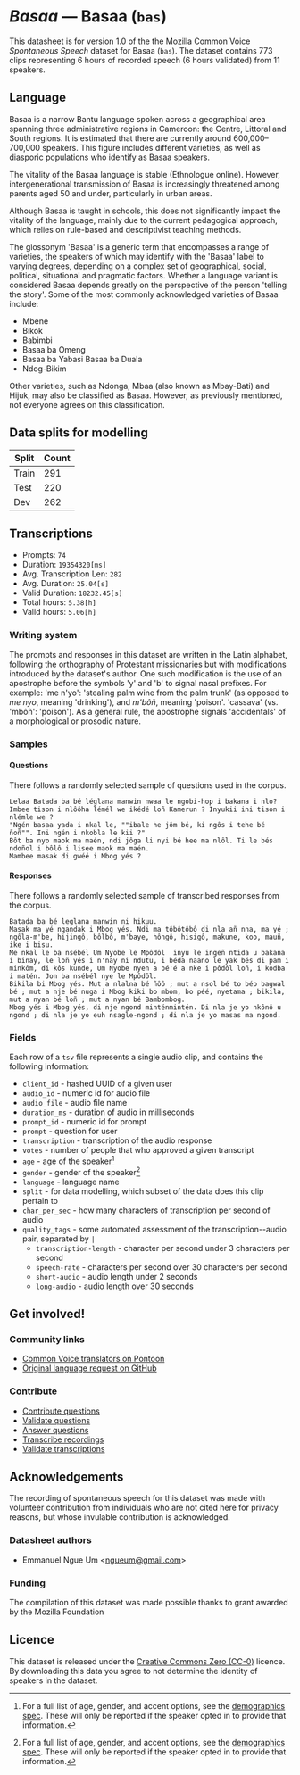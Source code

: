 # *Basaa* &mdash; Basaa (`bas`)
This datasheet is for version 1.0 of the the Mozilla Common Voice *Spontaneous Speech* dataset 
for Basaa (`bas`). The dataset contains 773 clips representing 6 hours of recorded
speech (6 hours validated) from 11 speakers.

## Language
Basaa is a narrow Bantu language spoken across a geographical area spanning three administrative regions in Cameroon: the Centre, Littoral and South regions. It is estimated that there are currently around 600,000–700,000 speakers. This figure includes different varieties, as well as diasporic populations who identify as Basaa speakers.

The vitality of the Basaa language is stable (Ethnologue online). However, intergenerational transmission of Basaa is increasingly threatened among parents aged 50 and under, particularly in urban areas.

Although Basaa is taught in schools, this does not significantly impact the vitality of the language, mainly due to the current pedagogical approach, which relies on rule-based and descriptivist teaching methods.

The glossonym 'Basaa' is a generic term that encompasses a range of varieties, the speakers of which may identify with the 'Basaa' label to varying degrees, depending on a complex set of geographical, social, political, situational and pragmatic factors. Whether a language variant is considered Basaa depends greatly on the perspective of the person 'telling the story'. Some of the most commonly acknowledged varieties of Basaa include:
- Mbene
- Bikok
- Babimbi
- Basaa ba Omeng
- Basaa ba Yabasi 
Basaa ba Duala
- Ndog-Bikim

Other varieties, such as Ndonga, Mbaa (also known as Mbay-Bati) and Hijuk, may also be classified as Basaa. However, as previously mentioned, not everyone agrees on this classification.
<!-- {{LANGUAGE_DESCRIPTION}} -->
<!-- Provide a brief (1-2 paragraph) description of your language -->

<!--[Not provided]
## Demographic information
The dataset includes the following distribution of age and gender.
[Not provided]-->
<!-- You can get a lot of the information in this section from https://analyzer.cv-toolbox.web.tr/browse -->

<!--[Not provided]
### Gender
Self-declared gender information, frequency refers to the number of clips annotated with this gender.
[Not provided]-->
<!-- {{GENDER_TABLE}} -->
<!-- @ AUTOMATICALLY GENERATED @ -->
<!-- | Gender | Frequency |
|--------|-----------|
| male, masculine | ? |
| undeclared | ? |
| female, feminine | ? | -->

<!--[Not provided]
### Age
Self-declared age information, frequency refers to the number of clips annotated with this age band.
[Not provided]-->
<!-- {{AGE_TABLE}} -->
<!-- @ AUTOMATICALLY GENERATED @ -->
<!-- | Age band | Frequency |
|----------|-----------|
| teens | ? |
| twenties | ? |
| thirties | ? |
| fourties | ? |
| fifties | ? |
   ...if other age ranges are present in your data, add rows... -->
   
## Data splits for modelling
 | Split | Count |
|-|-|
| Train | 291 |
| Test | 220 |
| Dev | 262 |
<!-- @ AUTOMATICALLY GENERATED @ -->

## Transcriptions
* Prompts: `74`
* Duration: `19354320[ms]`
* Avg. Transcription Len: `282`
* Avg. Duration: `25.04[s]`
* Valid Duration: `18232.45[s]`
* Total hours: `5.38[h]`
* Valid hours: `5.06[h]`
<!-- {{TRANSCRIPTIONS_DESCRIPTION}} -->
<!-- A description of the transcription system used -->

### Writing system
The prompts and responses in this dataset are written in the Latin alphabet, following the orthography of Protestant missionaries but with modifications introduced by the dataset's author. One such modification is the use of an apostrophe before the symbols 'y' and 'b' to signal nasal prefixes. For example:
'me n'yo': 'stealing palm wine from the palm trunk' (as opposed to *me nyo*, meaning 'drinking'), and *m'bôñ*, meaning 'poison'. 'cassava' (vs. 'mbôñ': 'poison'). As a general rule, the apostrophe signals 'accidentals' of a morphological or prosodic nature.
<!-- {{WRITING_SYSTEM_DESCRIPTION}} -->
<!-- @ OPTIONAL @ -->
<!-- A description of the writing system (or writing systems) used in the text corpus -->

<!--[Not provided]
#### Symbol table
[Not provided]-->
<!-- {{ALPHABET_TABLE}} -->
<!-- @ OPTIONAL @ -->
<!-- If the writing system is alphabetic, you can include the valid alphabet here -->

<!--[Not provided]
#### Extralinguistic tags
[Not provided]-->

### Samples

#### Questions
There follows a randomly selected sample of questions used in the corpus.
```
Lelaa Batada ba bé léglana manwin nwaa le ngobi-hop i bakana i nlo?
Imbee tison i nlôôha lémél we ikédé loñ Kamerun ? Inyukii ini tison i nlémle we ?
"Ngén basaa yada i nkal le, ""ibale he jôm bé, ki ngôs i tehe bé ñoñ"". Ini ngén i nkobla le kii ?"
Bôt ba nyo maok ma maén, ndi jôga li nyi bé hee ma nlôl. Ti le bés ndoñol i bôlô i lisee maok ma maén.
Mambee masak di gwéé i Mbog yés ?
```
<!-- {{QUESTIONS_SAMPLE}} -->

#### Responses
There follows a randomly selected sample of transcribed responses from the corpus.
```
Batada ba bé leglana manwin ni hikuu.
Masak ma yé ngandak i Mbog yés. Ndi ma tôbôtôbô di nla añ nna, ma yé ; ngôla-m'be, hijingô, bôlbô, m'baye, hôngô, hisigô, makune, koo, mauñ, ike i bisu.
Me nkal le ba nsébél Um Nyobe le Mpôdôl  inyu le ingeñ ntida u bakana i binay, le loñ yés i n'nay ni ndutu, i béda naano le yak bés di pam i minkôm, di kôs kunde, Um Nyobe nyen a bé'é a nke i pôdôl loñ, i kodba i matén. Jon ba nsébél nye le Mpôdôl.
Bikila bi Mbog yés. Mut a nlalna bé ñôô ; mut a nsol bé to bép bagwal bé ; mut a nje bé nuga i Mbog kiki bo mbom, bo péé, nyetama ; bikila, mut a nyan bé loñ ; mut a nyan bé Bambombog.
Mbog yés i Mbog yés, di nje ngond minténmintén. Di nla je yo nkônô u ngond ; di nla je yo euh nsagle-ngond ; di nla je yo masas ma ngond.
```
<!-- {{TRANSCRIPTIONS_SAMPLE}} -->

<!--[Not provided]
### Recommended post-processing
[Not provided]-->
<!-- {{RECOMMENDED_POSTPROCESSING_DESCRIPTION}} -->
<!-- @ OPTIONAL @ -->
<!-- What should people do before they use the data, for example Unicode normalisation or normalisation of extralinguistic tags -->

### Fields
Each row of a `tsv` file represents a single audio clip, and contains the following information:

* `client_id` - hashed UUID of a given user
* `audio_id` - numeric id for audio file
* `audio_file` - audio file name
* `duration_ms` - duration of audio in milliseconds
* `prompt_id` - numeric id for prompt
* `prompt` - question for user
* `transcription` - transcription of the audio response
* `votes` - number of people that who approved a given transcript
* `age` - age of the speaker[^1]
* `gender` - gender of the speaker[^1]
* `language` - language name
* `split` - for data modelling, which subset of the data does this clip pertain to
* `char_per_sec` - how many characters of transcription per second of audio
* `quality_tags` - some automated assessment of the transcription--audio pair, separated by `|`
   * `transcription-length` - character per second under 3 characters per second
   * `speech-rate` - characters per second over 30 characters per second
   * `short-audio` - audio length under 2 seconds
   * `long-audio` - audio length over 30 seconds

#### 
[^1]: For a full list of age, gender, and accent options, see the
[demographics
spec](https://github.com/common-voice/common-voice/blob/main/web/src/stores/demographics.ts). These
will only be reported if the speaker opted in to provide that
information.

## Get involved!

### Community links
* [Common Voice translators on Pontoon](https://pontoon.mozilla.org/bas/common-voice/contributors/)
* [Original language request on GitHub](https://github.com/common-voice/common-voice/issues/4983)
<!-- {{COMMUNITY_LINKS_LIST}} -->
<!-- @ OPTIONAL @ -->
<!-- Links to community chats / fora -->

<!--[Not provided]
### Discussions
[Not provided]-->
<!-- {{DISCUSSION_LINKS_LIST}} -->
<!-- @ OPTIONAL @ -->
<!-- Any links to discussions, for example on Discourse or other fora or blogs can be included here -->

### Contribute
* [Contribute questions](https://commonvoice.mozilla.org/spontaneous-speech/beta/question)
* [Validate questions](https://commonvoice.mozilla.org/spontaneous-speech/beta/validate)
* [Answer questions](https://commonvoice.mozilla.org/spontaneous-speech/beta/prompts)
* [Transcribe recordings](https://commonvoice.mozilla.org/spontaneous-speech/beta/transcribe)
* [Validate transcriptions](https://commonvoice.mozilla.org/spontaneous-speech/beta/check-transcript)
<!-- {{CONTRIBUTE_LINKS_LIST}} -->
<!-- Here you can include links for how to contribute to the dataset -->

## Acknowledgements
The recording of spontaneous speech for this dataset was made with volunteer contribution from individuals who are not cited here for privacy reasons, but whose invulable contribution is acknowledged.

### Datasheet authors
* Emmanuel Ngue Um &lt;ngueum@gmail.com&gt;
<!-- {{DATASHEET_AUTHORS_LIST}} -->
<!-- A list in the format of: Your Name &lt;email@email.com&gt; -->

### Funding
The compilation of this dataset was made possible thanks to grant awarded by the Mozilla Foundation
<!-- {{FUNDING_DESCRIPTION}} -->
<!-- @ OPTIONAL @ -->
<!-- If you received any funding, you can include the acknowledgement here -->

## Licence
This dataset is released under the [Creative Commons Zero (CC-0)](https://creativecommons.org/public-domain/cc0/) licence. By downloading this data
you agree to not determine the identity of speakers in the dataset.
